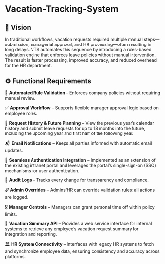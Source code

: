 # Vacation-Tracking-System

## 🧭 Vision 

In traditional workflows, vacation requests required multiple manual steps—submission, managerial approval, and HR processing—often resulting in long delays. VTS automates this sequence by introducing a rules-based validation engine that enforces leave policies without manual intervention. The result is faster processing, improved accuracy, and reduced overhead for the HR department.

## ⚙️ Functional Requirements

🔄 **Automated Rule Validation** – Enforces company policies without requiring manual review.

✅ **Approval Workflow** – Supports flexible manager approval logic based on employee roles.

📆 **Request History & Future Planning** – View the previous year’s calendar history and submit leave requests for up to 18 months into the future, including the upcoming year and first half of the following year.

📬 **Email Notifications** – Keeps all parties informed with automatic email updates.

🧩 **Seamless Authentication Integration**  – Implemented as an extension of the existing intranet portal and leverages the portal’s single-sign-on (SSO) mechanisms for user authentication.

📝 **Audit Logs** – Tracks every change for transparency and compliance.

🔓 **Admin Overrides** – Admins/HR can override validation rules; all actions are logged.

🎖  **Manager Controls** – Managers can grant personal time off within policy limits.

🧪 **Vacation Summary API** – Provides a web service interface for internal systems to retrieve any employee’s vacation request summary for integration and reporting.

🏛  **HR System Connectivity** – Interfaces with legacy HR systems to fetch and synchronize employee data, ensuring consistency and accuracy across platforms.
  


